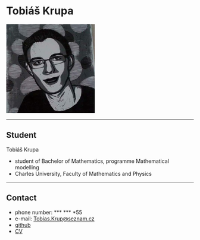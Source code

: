 # Tobiáš Krupa

![Profile](foto.png)

* * *

## Student

Tobiáš Krupa  
* student of Bachelor of Mathematics, programme Mathematical modelling  
* Charles University, Faculty of Mathematics and Physics

* * *

## Contact

* phone number: *** *** *55  
* e-mail: Tobias.Krup@seznam.cz  
* [github](https://github.com/Tattobiti)  
* [CV](cv.pdf)
